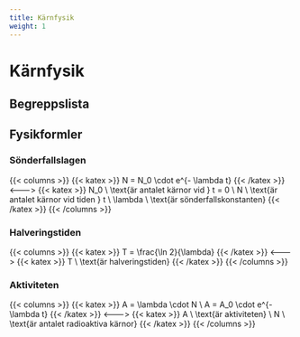 ```yaml
---
title: Kärnfysik
weight: 1
---
```


# Kärnfysik

## Begreppslista

## Fysikformler

### Sönderfallslagen

{{< columns >}}
{{< katex >}}
N = N_0 \cdot e^{- \lambda t}
{{< /katex >}}
<--->
{{< katex >}}
N_0 \ \text{är antalet kärnor vid } t = 0 \\
N \ \text{är antalet kärnor vid tiden } t \\
\lambda \ \text{är sönderfallskonstanten}
{{< /katex >}}
{{< /columns >}}

### Halveringstiden

{{< columns >}}
{{< katex >}}
T = \frac{\ln 2}{\lambda}
{{< /katex >}}
<--->
{{< katex >}}
T \ \text{är halveringstiden}
{{< /katex >}}
{{< /columns >}}

### Aktiviteten

{{< columns >}}
{{< katex >}}
A = \lambda \cdot N \\
A = A_0 \cdot e^{- \lambda t}
{{< /katex >}}
<--->
{{< katex >}}
A \ \text{är aktiviteten} \\
N \ \text{är antalet radioaktiva kärnor}
{{< /katex >}}
{{< /columns >}}

